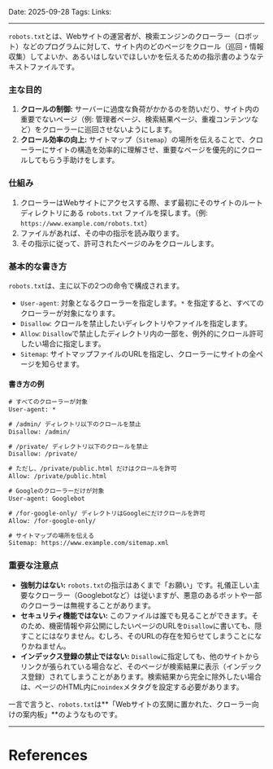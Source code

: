
Date: 2025-09-28
Tags: 
Links: 

***

`robots.txt`とは、Webサイトの運営者が、検索エンジンのクローラー（ロボット）などのプログラムに対して、サイト内のどのページをクロール（巡回・情報収集）してよいか、あるいはしないでほしいかを伝えるための指示書のようなテキストファイルです。

### 主な目的
1.  **クロールの制御:** サーバーに過度な負荷がかかるのを防いだり、サイト内の重要でないページ（例: 管理者ページ、検索結果ページ、重複コンテンツなど）をクローラーに巡回させないようにします。
2.  **クロール効率の向上:** サイトマップ（`Sitemap`）の場所を伝えることで、クローラーにサイトの構造を効率的に理解させ、重要なページを優先的にクロールしてもらう手助けをします。

### 仕組み
1.  クローラーはWebサイトにアクセスする際、まず最初にそのサイトのルートディレクトリにある `robots.txt` ファイルを探します。（例: `https://www.example.com/robots.txt`）
2.  ファイルがあれば、その中の指示を読み取ります。
3.  その指示に従って、許可されたページのみをクロールします。

### 基本的な書き方
`robots.txt`は、主に以下の2つの命令で構成されます。

-   `User-agent`: 対象となるクローラーを指定します。`*` を指定すると、すべてのクローラーが対象になります。
-   `Disallow`: クロールを禁止したいディレクトリやファイルを指定します。
-   `Allow`: `Disallow`で禁止したディレクトリ内の一部を、例外的にクロール許可したい場合に指定します。
-   `Sitemap`: サイトマップファイルのURLを指定し、クローラーにサイトの全ページを知らせます。

#### 書き方の例
```txt
# すべてのクローラーが対象
User-agent: *

# /admin/ ディレクトリ以下のクロールを禁止
Disallow: /admin/

# /private/ ディレクトリ以下のクロールを禁止
Disallow: /private/

# ただし、/private/public.html だけはクロールを許可
Allow: /private/public.html

# Googleのクローラーだけが対象
User-agent: Googlebot

# /for-google-only/ ディレクトリはGoogleにだけクロールを許可
Allow: /for-google-only/

# サイトマップの場所を伝える
Sitemap: https://www.example.com/sitemap.xml
```

### 重要な注意点
-   **強制力はない:** `robots.txt`の指示はあくまで「お願い」です。礼儀正しい主要なクローラー（Googlebotなど）は従いますが、悪意のあるボットや一部のクローラーは無視することがあります。
-   **セキュリティ機能ではない:** このファイルは誰でも見ることができます。そのため、機密情報や非公開にしたいページのURLを`Disallow`に書いても、隠すことにはなりません。むしろ、そのURLの存在を知らせてしまうことになりかねません。
-   **インデックス登録の禁止ではない:** `Disallow`に指定しても、他のサイトからリンクが張られている場合など、そのページが検索結果に表示（インデックス登録）されてしまうことがあります。検索結果から完全に除外したい場合は、ページのHTML内に`noindex`メタタグを設定する必要があります。

一言で言うと、`robots.txt`は**「Webサイトの玄関に置かれた、クローラー向けの案内板」**のようなものです。


***
# References